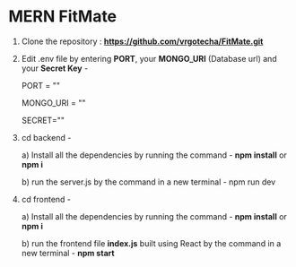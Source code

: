 # MERN FitMate

1) Clone the repository : **https://github.com/vrgotecha/FitMate.git**

2) Edit .env file by entering **PORT**, your **MONGO_URI** (Database url) and your **Secret Key** -
   
   PORT = ""
   
   MONGO_URI = ""
   
   SECRET="" 

4) cd backend -
   
   a) Install all the dependencies by running the command - **npm install** or **npm i**

   b) run the server.js by the command in a new terminal - npm run dev

6) cd frontend -

   a) Install all the dependencies by running the command - **npm install** or **npm i**

   b) run the frontend file **index.js** built using React by the command in a new terminal - **npm start**
